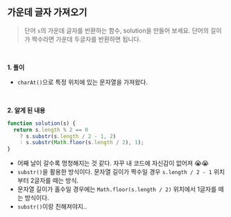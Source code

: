 ## 가운데 글자 가져오기

> 단어 `s`의 가운데 글자를 반환하는 함수, solution을 만들어 보세요. 단어의 길이가 짝수라면 가운데 두글자를 반환하면 됩니다.

<br>

**1. 풀이**

- `charAt()`으로 특정 위치에 있는 문자열을 가져왔다.

<br>

**2. 알게 된 내용**

```javascript
function solution(s) {
  return s.length % 2 == 0
    ? s.substr(s.length / 2 - 1, 2)
    : s.substr(Math.floor(s.length / 2), 1);
}
```

- 어째 날이 갈수록 멍청해지는 것 같다. 자꾸 내 코드에 자신감이 없어져 😭😭
- `substr()`을 활용한 방식이다. 문자열 길이가 짝수일 경우 `s.length / 2 - 1` 위치부터 2글자를 떼는 방식.
- 문자열 길이가 홀수일 경우에는 `Math.floor(s.length / 2)` 위치에서 1글자를 떼는 방식이다.
- `substr()`이랑 친해져야지..
